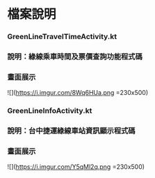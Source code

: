 # 檔案說明
### GreenLineTravelTimeActivity.kt
### 說明：綠線乘車時間及票價查詢功能程式碼
### 畫面展示
![](https://i.imgur.com/8Wq6HUa.png =230x500)

### GreenLineInfoActivity.kt
### 說明：台中捷運綠線車站資訊顯示程式碼
### 畫面展示
![](https://i.imgur.com/Y5qMl2q.png =230x500)
